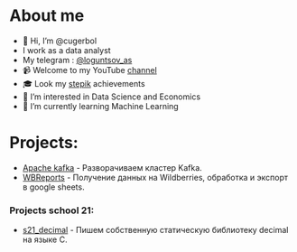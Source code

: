 # About me
- 👋 Hi, I’m @cugerbol 
- I work as a data analyst
- My telegram : [@loguntsov_as](https://t.me/loguntsov_as) 
- 📹 Welcome to my YouTube [channel](https://www.youtube.com/channel/UCoQOapYT_CQSu70vxkZfVrQ)
- 🎓 Look my [stepik](https://stepik.org/users/417534508/profile?preview=true) achievements
- 👀 I’m interested in Data Science and Economics
- 🌱 I’m currently learning Machine Learning

# Projects:
- [Apache kafka](https://github.com/cugerbol/Kafka) - Разворачиваем кластер Kafka.
- [WBReports](https://github.com/cugerbol/WBReports) - Получение данных на Wildberries, обработка и экспорт в google sheets.



### Projects school 21:
- [s21_decimal](https://github.com/cugerbol/s21_decimal) - Пишем собственную статическую библиотеку decimal на языке С.




<!---
cugerbol/cugerbol is a ✨ special ✨ repository because its `README.md` (this file) appears on your GitHub profile.
You can click the Preview link to take a look at your changes.
--->
